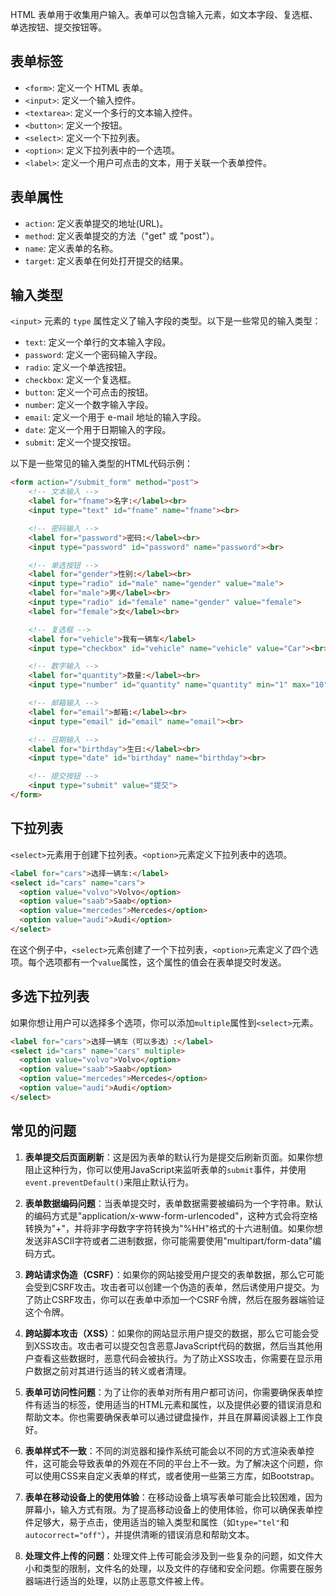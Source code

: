 HTML 表单用于收集用户输入。表单可以包含输入元素，如文本字段、复选框、单选按钮、提交按钮等。

## 表单标签

- `<form>`: 定义一个 HTML 表单。
- `<input>`: 定义一个输入控件。
- `<textarea>`: 定义一个多行的文本输入控件。
- `<button>`: 定义一个按钮。
- `<select>`: 定义一个下拉列表。
- `<option>`: 定义下拉列表中的一个选项。
- `<label>`: 定义一个用户可点击的文本，用于关联一个表单控件。

## 表单属性

- `action`: 定义表单提交的地址(URL)。
- `method`: 定义表单提交的方法（"get" 或 "post"）。
- `name`: 定义表单的名称。
- `target`: 定义表单在何处打开提交的结果。

## 输入类型

`<input>` 元素的 `type` 属性定义了输入字段的类型。以下是一些常见的输入类型：

- `text`: 定义一个单行的文本输入字段。
- `password`: 定义一个密码输入字段。
- `radio`: 定义一个单选按钮。
- `checkbox`: 定义一个复选框。
- `button`: 定义一个可点击的按钮。
- `number`: 定义一个数字输入字段。
- `email`: 定义一个用于 e-mail 地址的输入字段。
- `date`: 定义一个用于日期输入的字段。
- `submit`: 定义一个提交按钮。

以下是一些常见的输入类型的HTML代码示例：

```html
<form action="/submit_form" method="post">
    <!-- 文本输入 -->
    <label for="fname">名字:</label><br>
    <input type="text" id="fname" name="fname"><br>

    <!-- 密码输入 -->
    <label for="password">密码:</label><br>
    <input type="password" id="password" name="password"><br>

    <!-- 单选按钮 -->
    <label for="gender">性别:</label><br>
    <input type="radio" id="male" name="gender" value="male">
    <label for="male">男</label><br>
    <input type="radio" id="female" name="gender" value="female">
    <label for="female">女</label><br>

    <!-- 复选框 -->
    <label for="vehicle">我有一辆车</label>
    <input type="checkbox" id="vehicle" name="vehicle" value="Car"><br>

    <!-- 数字输入 -->
    <label for="quantity">数量:</label><br>
    <input type="number" id="quantity" name="quantity" min="1" max="10"><br>

    <!-- 邮箱输入 -->
    <label for="email">邮箱:</label><br>
    <input type="email" id="email" name="email"><br>

    <!-- 日期输入 -->
    <label for="birthday">生日:</label><br>
    <input type="date" id="birthday" name="birthday"><br>

    <!-- 提交按钮 -->
    <input type="submit" value="提交">
</form>
```

## 下拉列表

`<select>`元素用于创建下拉列表。`<option>`元素定义下拉列表中的选项。

```html
<label for="cars">选择一辆车:</label>
<select id="cars" name="cars">
  <option value="volvo">Volvo</option>
  <option value="saab">Saab</option>
  <option value="mercedes">Mercedes</option>
  <option value="audi">Audi</option>
</select>
```

在这个例子中，`<select>`元素创建了一个下拉列表，`<option>`元素定义了四个选项。每个选项都有一个`value`属性，这个属性的值会在表单提交时发送。

## 多选下拉列表

如果你想让用户可以选择多个选项，你可以添加`multiple`属性到`<select>`元素。

```html
<label for="cars">选择一辆车（可以多选）:</label>
<select id="cars" name="cars" multiple>
  <option value="volvo">Volvo</option>
  <option value="saab">Saab</option>
  <option value="mercedes">Mercedes</option>
  <option value="audi">Audi</option>
</select>
```


## 常见的问题

1. **表单提交后页面刷新**：这是因为表单的默认行为是提交后刷新页面。如果你想阻止这种行为，你可以使用JavaScript来监听表单的`submit`事件，并使用`event.preventDefault()`来阻止默认行为。
    
2. **表单数据编码问题**：当表单提交时，表单数据需要被编码为一个字符串。默认的编码方式是"application/x-www-form-urlencoded"，这种方式会将空格转换为"+"，并将非字母数字字符转换为"%HH"格式的十六进制值。如果你想发送非ASCII字符或者二进制数据，你可能需要使用"multipart/form-data"编码方式。
    
3. **跨站请求伪造（CSRF）**：如果你的网站接受用户提交的表单数据，那么它可能会受到CSRF攻击。攻击者可以创建一个伪造的表单，然后诱使用户提交。为了防止CSRF攻击，你可以在表单中添加一个CSRF令牌，然后在服务器端验证这个令牌。
    
4. **跨站脚本攻击（XSS）**：如果你的网站显示用户提交的数据，那么它可能会受到XSS攻击。攻击者可以提交包含恶意JavaScript代码的数据，然后当其他用户查看这些数据时，恶意代码会被执行。为了防止XSS攻击，你需要在显示用户数据之前对其进行适当的转义或者清理。
    
5. **表单可访问性问题**：为了让你的表单对所有用户都可访问，你需要确保表单控件有适当的标签，使用适当的HTML元素和属性，以及提供必要的错误消息和帮助文本。你也需要确保表单可以通过键盘操作，并且在屏幕阅读器上工作良好。
6. **表单样式不一致**：不同的浏览器和操作系统可能会以不同的方式渲染表单控件，这可能会导致表单的外观在不同的平台上不一致。为了解决这个问题，你可以使用CSS来自定义表单的样式，或者使用一些第三方库，如Bootstrap。
    
7. **表单在移动设备上的使用体验**：在移动设备上填写表单可能会比较困难，因为屏幕小，输入方式有限。为了提高移动设备上的使用体验，你可以确保表单控件足够大，易于点击，使用适当的输入类型和属性（如`type="tel"`和`autocorrect="off"`），并提供清晰的错误消息和帮助文本。
    
8. **处理文件上传的问题**：处理文件上传可能会涉及到一些复杂的问题，如文件大小和类型的限制，文件名的处理，以及文件的存储和安全问题。你需要在服务器端进行适当的处理，以防止恶意文件被上传。
